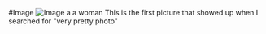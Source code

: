 #Image
![Image a a woman](http://i22.photobucket.com/albums/b349/pb3b/Face2SS.jpg)
This is the first picture that showed up when I searched for "very pretty photo"
